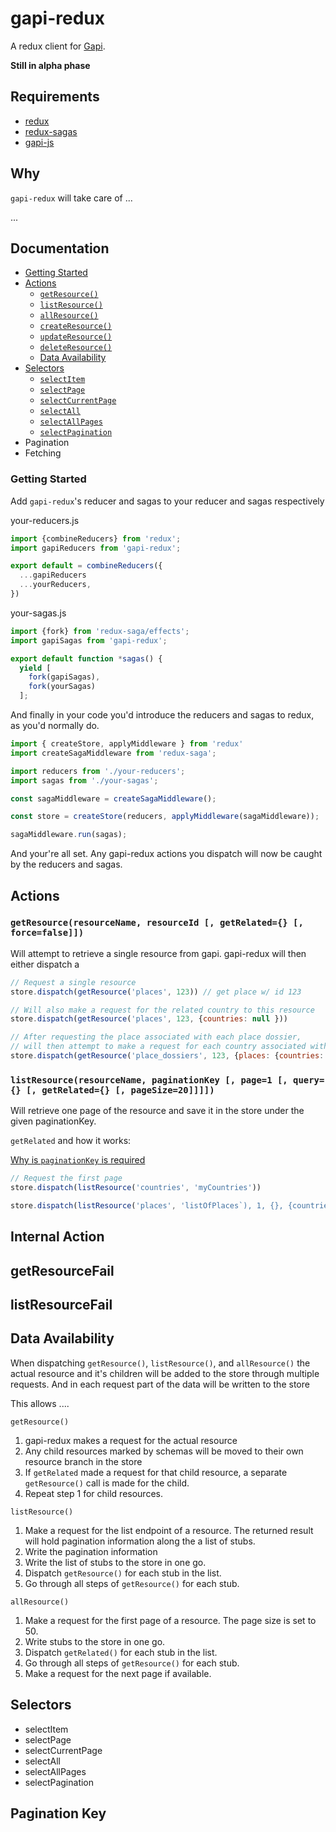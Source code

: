 gapi-redux
==========

A redux client for [Gapi]().

**Still in alpha phase**

Requirements
------------

* [redux]()
* [redux-sagas]()
* [gapi-js](https://github.com/gadventures/gapi-js)

Why
---
`gapi-redux` will take care of ...

...


Documentation
-------------
* [Getting Started](#getting-started)
* [Actions](#actions)
    * [`getResource()`](#getresourceresourcename-resourceid--getrelated--forcefalse)
    * [`listResource()`](#listresource)
    * [`allResource()`](#allresource)
    * [`createResource()`](#createresource)
    * [`updateResource()`](#updateresource)
    * [`deleteResource()`](#deleteresource)
    * [Data Availability](#data-availability)    
* [Selectors](#selectors)
    * [`selectItem`]()
    * [`selectPage`]()
    * [`selectCurrentPage`]()
    * [`selectAll`]()
    * [`selectAllPages`]()
    * [`selectPagination`]()
* Pagination
* Fetching


### Getting Started

Add `gapi-redux`'s reducer and sagas to your reducer and sagas respectively

your-reducers.js
```javascript
import {combineReducers} from 'redux';
import gapiReducers from 'gapi-redux';

export default = combineReducers({
  ...gapiReducers
  ...yourReducers,
})
```

your-sagas.js
```javascript
import {fork} from 'redux-saga/effects';
import gapiSagas from 'gapi-redux';

export default function *sagas() {
  yield [
    fork(gapiSagas),
    fork(yourSagas)
  ];
```


And finally in your code you'd introduce the reducers and sagas to redux, as you'd normally do.

```javascript
import { createStore, applyMiddleware } from 'redux'
import createSagaMiddleware from 'redux-saga';

import reducers from './your-reducers';
import sagas from './your-sagas';

const sagaMiddleware = createSagaMiddleware();

const store = createStore(reducers, applyMiddleware(sagaMiddleware));

sagaMiddleware.run(sagas);
```

And your're all set. Any gapi-redux actions you dispatch will now be caught by the reducers and sagas.
  


Actions
-------

### `getResource(resourceName, resourceId [, getRelated={} [, force=false]])`
Will attempt to retrieve a single resource from gapi. gapi-redux will then either dispatch a  

```javascript
// Request a single resource
store.dispatch(getResource('places', 123)) // get place w/ id 123

// Will also make a request for the related country to this resource
store.dispatch(getResource('places', 123, {countries: null }))

// After requesting the place associated with each place dossier,
// will then attempt to make a request for each country associated with each place
store.dispatch(getResource('place_dossiers', 123, {places: {countries: null }}))  
```

### `listResource(resourceName, paginationKey [, page=1 [, query={} [, getRelated={} [, pageSize=20]]]])`

Will retrieve one page of the resource and save it in the store under the given paginationKey.

`getRelated` and how it works:

[Why is `paginationKey` is required](#paginationkey)

```javascript
// Request the first page
store.dispatch(listResource('countries', 'myCountries')) 

store.dispatch(listResource('places', 'listOfPlaces`), 1, {}, {countries: null})
```



Internal Action
---------------
## getResourceFail

## listResourceFail


Data Availability
-----------------

When dispatching `getResource()`, `listResource()`, and `allResource()` the actual resource and it's children will be added to the store through multiple requests. And in each request part of the data will be written to the store

This allows ....
 
`getResource()`
1. gapi-redux makes a request for the actual resource
2. Any child resources marked by schemas will be moved to their own resource branch in the store
3. If `getRelated` made a request for that child resource, a separate `getResource()` call is made for the child.
4. Repeat step 1 for child resources.

`listResource()`
1. Make a request for the list endpoint of a resource. The returned result will hold pagination information along the a list of stubs.
2. Write the pagination information
3. Write the list of stubs to the store in one go.
4. Dispatch `getResource()` for each stub in the list.
5. Go through all steps of `getResource()` for each stub.

`allResource()`
1. Make a request for the first page of a resource. The page size is set to 50.
2. Write stubs to the store in one go.
3. Dispatch `getRelated()` for each stub in the list.
4. Go through all steps of `getResource()` for each stub.
5. Make a request for the next page if available.


Selectors
---------
* selectItem
* selectPage
* selectCurrentPage
* selectAll
* selectAllPages
* selectPagination

Pagination Key
--------------
